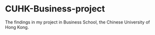 # CUHK-Business-project
The findings in my project in Business School, the Chinese University of Hong Kong.
